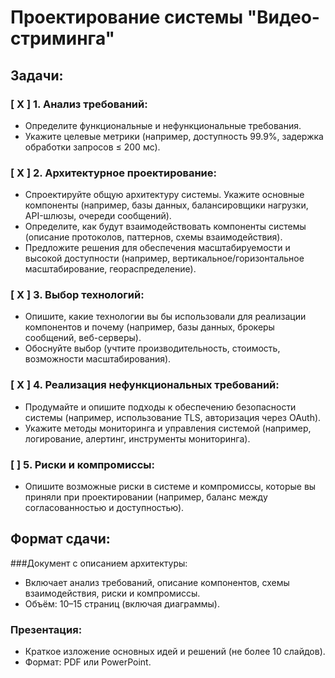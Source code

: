 # Проектирование системы "Видео-стриминга"

## Задачи:
### [ X ] 1. Анализ требований:
* Определите функциональные и нефункциональные требования.
* Укажите целевые метрики (например, доступность 99.9%, задержка обработки запросов ≤ 200 мс).

### [ X ] 2. Архитектурное проектирование:
* Спроектируйте общую архитектуру системы. Укажите основные компоненты (например, базы данных, балансировщики нагрузки, API-шлюзы, очереди сообщений).
* Определите, как будут взаимодействовать компоненты системы (описание протоколов, паттернов, схемы взаимодействия).
* Предложите решения для обеспечения масштабируемости и высокой доступности (например, вертикальное/горизонтальное масштабирование, геораспределение).

### [ X ] 3. Выбор технологий:
* Опишите, какие технологии вы бы использовали для реализации компонентов и почему (например, базы данных, брокеры сообщений, веб-серверы).
* Обоснуйте выбор (учтите производительность, стоимость, возможности масштабирования).

### [ X ] 4. Реализация нефункциональных требований:
* Продумайте и опишите подходы к обеспечению безопасности системы (например, использование TLS, авторизация через OAuth).
* Укажите методы мониторинга и управления системой (например, логирование, алертинг, инструменты мониторинга).

### [ ] 5. Риски и компромиссы:
* Опишите возможные риски в системе и компромиссы, которые вы приняли при проектировании (например, баланс между согласованностью и доступностью).


## Формат сдачи:
###Документ с описанием архитектуры:
* Включает анализ требований, описание компонентов, схемы взаимодействия, риски и компромиссы.
* Объём: 10–15 страниц (включая диаграммы).

### Презентация:
* Краткое изложение основных идей и решений (не более 10 слайдов).
* Формат: PDF или PowerPoint.
